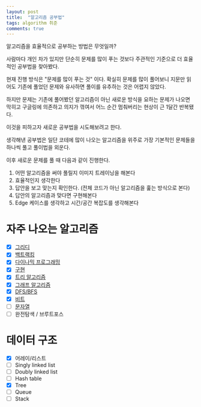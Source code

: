 ```yaml
---
layout: post
title:  "알고리즘 공부법"
tags: algorithm 취준
comments: true
---
```


알고리즘을 효율적으로 공부하는 방법은 무엇일까?

사람마다 개인 차가 있지만 단순히 문제를 많이 푸는 것보다 주관적인 기준으로 더 효율적인 공부법을 찾아봤다. 

현재 진행 방식은 "문제를 많이 푸는 것" 이다. 확실히 문제를 많이 풀어보니 지문만 읽어도 기존에 풀었던 문제와 유사하면 풀이를 유추하는 것은 어렵지 않았다.

하지만 문제는 기존에 풀어봤던 알고리즘이 아닌 새로운 방식을 요하는 문제가 나오면 막히고 구글링에 의존하고 의지가 꺾여서 어느 순간 멈춰버리는 현상이 근 1달간 반복됐다.

이것을 피하고자 새로운 공부법을 시도해보려고 한다.

생각해낸 공부법은 일단 코테에 많이 나오는 알고리즘을 위주로 가장 기본적인 문제들을 하나씩 풀고 풀이법을 외운다.

이후 새로운 문제를 풀 때 다음과 같이 진행한다.
1. 어떤 알고리즘을 써야 풀릴지 이미지 트레이닝을 해본다
2. 효율적인지 생각한다
3. 답안을 보고 맞는지 확인한다. (전체 코드가 아닌 알고리즘을 훑는 방식으로 본다)
4. 답안의 알고리즘과 맞다면 구현해본다
5. Edge 케이스를 생각하고 시간/공간 복잡도를 생각해본다

# 자주 나오는 알고리즘
- [x] [그리디]({{site.base_url}}/blog/알고리즘-그리디-알고리즘/)
- [x] [백트랙킹]({{site.base_url}}/blog/알고리즘-백트랙킹/)
- [x] [다이나믹 프로그래밍]({{site.base_url}}/blog/알고리즘-다이나믹-프로그래밍/)
- [x] [구현]({{site.base_url}}/blog/알고리즘-구현/)
- [x] [트리 알고리즘]({{site.base_url}}/blog/알고리즘-트리/)
- [x] [그래프 알고리즘]({{site.base_url}}/blog/알고리즘-그래프-알고리즘/)
- [x] [DFS/BFS]({{site.base_url}}/blog/알고리즘-DFS,-BFS/)
- [x] [비트]({{site.base_url}}/blog/CS-기초-비트-연산/)
- [ ] [문자열]({{site.base_url}}/blog/알고리즘-문자열-알고리즘/)
- [ ] 완전탐색 / 브루트포스

# 데이터 구조
- [x] 어레이/리스트
- [ ] Singly linked list
- [ ] Doubly linked list
- [ ] Hash table
- [x] Tree
- [ ] Queue
- [ ] Stack